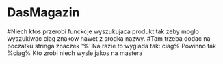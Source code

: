 # DasMagazin
#Niech ktos przerobi funckcje wyszukujaca produkt tak zeby moglo wyszukiwac ciag znakow nawet z srodka nazwy.
#Tam trzeba dodac na poczatku stringa znaczek '%'
Na razie to wyglada tak: ciag%
Powinno tak %ciag%
Kto zrobi niech wysle jakos na mastera
